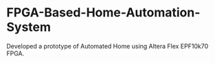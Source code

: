 # FPGA-Based-Home-Automation-System
Developed a prototype of Automated Home using Altera Flex EPF10k70 FPGA.
